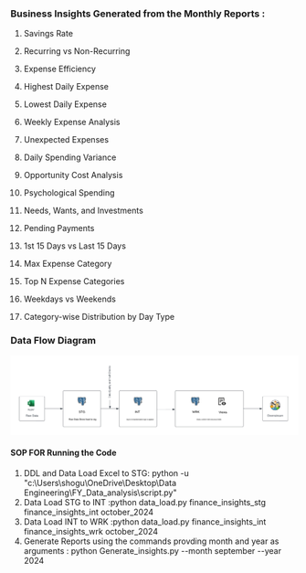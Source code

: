 ###  Business Insights Generated from the Monthly Reports : 
1.   Savings Rate

2.   Recurring vs Non-Recurring

3.   Expense Efficiency

4.   Highest Daily Expense

5.   Lowest Daily Expense

6.   Weekly Expense Analysis

7.   Unexpected Expenses

8.   Daily Spending Variance

9.   Opportunity Cost Analysis

10.  Psychological Spending

11.  Needs, Wants, and Investments

12.  Pending Payments

13.  1st 15 Days vs Last 15 Days

14.  Max Expense Category

15.  Top N Expense Categories

16.  Weekdays vs Weekends

17.  Category-wise Distribution by Day Type

### Data Flow Diagram 
![Data Flow](/Data_Flow.png)

#### SOP FOR Running the Code 
1. DDL and Data Load Excel to STG: python -u "c:\Users\shogu\OneDrive\Desktop\Data Engineering\FY_Data_analysis\script.py"
2. Data Load STG to INT :python data_load.py finance_insights_stg finance_insights_int october_2024
3. Data Load INT to WRK :python data_load.py finance_insights_int finance_insights_wrk october_2024
4. Generate Reports using the commands provding month and year as arguments : python Generate_insights.py --month september --year 2024
